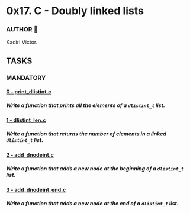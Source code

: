 # 0x17. C - Doubly linked lists

### AUTHOR :open_book:
Kadiri Victor.

## TASKS

### MANDATORY
#### [0 - print_dlistint.c](https://github.com/KVAcodes/alx-low_level_programming/blob/master/0x17-doubly_linked_lists/0-print_dlistint.c)
#####	Write a function that prints all the elements of a `dlistint_t` list.

#### [1 - dlistint_len.c](https://github.com/KVAcodes/alx-low_level_programming/blob/master/0x17-doubly_linked_lists/1-dlistint_len.c)
#####	Write a function that returns the number of elements in a linked `dlistint_t` list.

#### [2 - add_dnodeint.c](https://github.com/KVAcodes/alx-low_level_programming/blob/master/0x17-doubly_linked_lists/2-add_dnodeint.c)
#####	Write a function that adds a new node at the beginning of a `dlistint_t` list.

#### [3 - add_dnodeint_end.c]()
#####	Write a function that adds a new node at the end of a `dlistint_t` list.

#### []()
#####	

#### []()
#####
